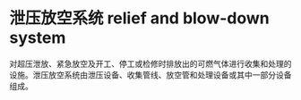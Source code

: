 # 	泄压放空系统 relief and blow-down system
对超压泄放、紧急放空及开工、停工或检修时排放出的可燃气体进行收集和处理的设施。泄压放空系统由泄压设备、收集管线、放空管和处理设备或其中一部分设备组成。

